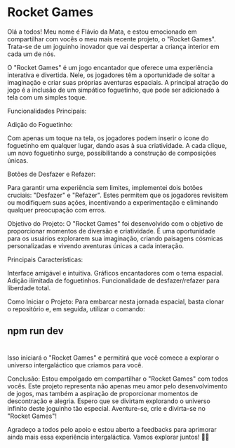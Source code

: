 
<h1>Rocket Games</h1>

Olá a todos! Meu nome é Flávio da Mata, e estou emocionado em compartilhar com vocês o meu mais recente projeto, o 
"Rocket Games". Trata-se de um joguinho inovador que vai despertar a criança interior em cada um de nós.


O "Rocket Games" é um jogo encantador que oferece uma experiência interativa e divertida. 
Nele, os jogadores têm a oportunidade de soltar a imaginação e criar suas próprias aventuras espaciais. 
A principal atração do jogo é a inclusão de um simpático foguetinho, que pode ser adicionado à tela com um simples toque.

Funcionalidades Principais:

Adição do Foguetinho:

Com apenas um toque na tela, os jogadores podem inserir o ícone do foguetinho em qualquer lugar, dando asas à sua criatividade. 
A cada clique, um novo foguetinho surge, possibilitando a construção de composições únicas.

Botões de Desfazer e Refazer:

Para garantir uma experiência sem limites, implementei dois botões cruciais: "Desfazer" e "Refazer".
Estes permitem que os jogadores revisitem ou modifiquem suas ações, incentivando a experimentação e eliminando qualquer preocupação com erros.

Objetivo do Projeto:
O "Rocket Games" foi desenvolvido com o objetivo de proporcionar momentos de diversão e criatividade.
É uma oportunidade para os usuários explorarem sua imaginação, criando paisagens cósmicas personalizadas e vivendo aventuras únicas a cada interação.

Principais Características:

Interface amigável e intuitiva.
Gráficos encantadores com o tema espacial.
Adição ilimitada de foguetinhos.
Funcionalidade de desfazer/refazer para liberdade total.

Como Iniciar o Projeto:
Para embarcar nesta jornada espacial, basta clonar o repositório e, em seguida, utilizar o comando:


<h2>npm run dev<h1></h2>
Isso iniciará o "Rocket Games" e permitirá que você comece a explorar o universo intergaláctico que criamos para você.


Conclusão:
Estou empolgado em compartilhar o "Rocket Games" com todos vocês. 
Este projeto representa não apenas meu amor pelo desenvolvimento de jogos, mas também a aspiração de proporcionar momentos de descontração e alegria. 
Espero que se divirtam explorando o universo infinito deste joguinho tão especial. Aventure-se, crie e divirta-se no "Rocket Games"!

Agradeço a todos pelo apoio e estou aberto a feedbacks para aprimorar ainda mais essa experiência intergaláctica. Vamos explorar juntos! 🚀✨











